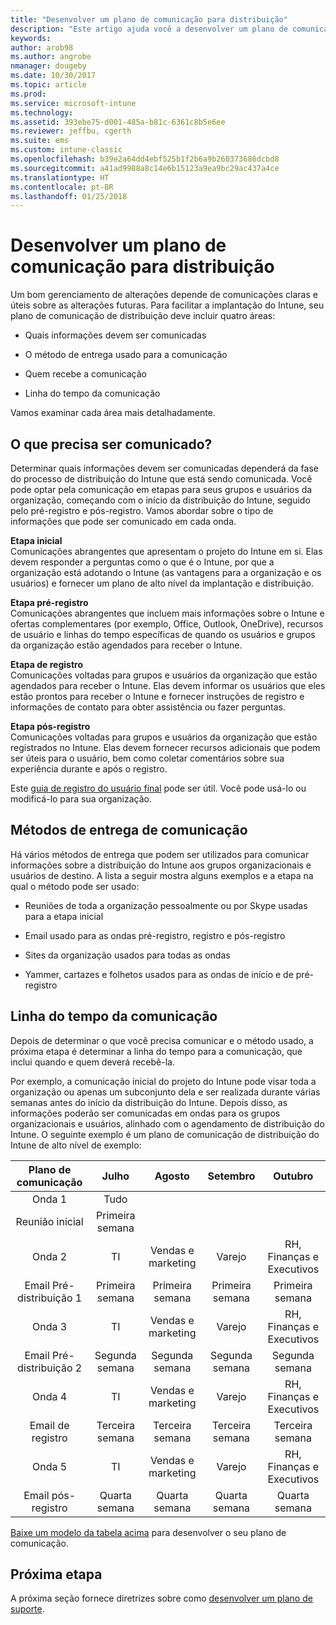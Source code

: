 ```yaml
---
title: "Desenvolver um plano de comunicação para distribuição"
description: "Este artigo ajuda você a desenvolver um plano de comunicação de distribuição para a implantação do Intune."
keywords: 
author: arob98
ms.author: angrobe
nmanager: dougeby
ms.date: 10/30/2017
ms.topic: article
ms.prod: 
ms.service: microsoft-intune
ms.technology: 
ms.assetid: 393ebe75-d001-485a-b81c-6361c8b5e6ee
ms.reviewer: jeffbu, cgerth
ms.suite: ems
ms.custom: intune-classic
ms.openlocfilehash: b39e2a64dd4ebf525b1f2b6a9b260373686dcbd8
ms.sourcegitcommit: a41ad9988a8c14e6b15123a9ea9bc29ac437a4ce
ms.translationtype: HT
ms.contentlocale: pt-BR
ms.lasthandoff: 01/25/2018
---
```

# <a name="develop-a-rollout-communication-plan"></a>Desenvolver um plano de comunicação para distribuição

Um bom gerenciamento de alterações depende de comunicações claras e úteis sobre as alterações futuras. Para facilitar a implantação do Intune, seu plano de comunicação de distribuição deve incluir quatro áreas:

-   Quais informações devem ser comunicadas

-   O método de entrega usado para a comunicação

-   Quem recebe a comunicação

-   Linha do tempo da comunicação

Vamos examinar cada área mais detalhadamente.

## <a name="what-needs-to-be-communicated"></a>O que precisa ser comunicado?

Determinar quais informações devem ser comunicadas dependerá da fase do processo de distribuição do Intune que está sendo comunicada. Você pode optar pela comunicação em etapas para seus grupos e usuários da organização, começando com o início da distribuição do Intune, seguido pelo pré-registro e pós-registro. Vamos abordar sobre o tipo de informações que pode ser comunicado em cada onda.

**Etapa inicial** <br/>Comunicações abrangentes que apresentam o projeto do Intune em si. Elas devem responder a perguntas como o que é o Intune, por que a organização está adotando o Intune (as vantagens para a organização e os usuários) e fornecer um plano de alto nível da implantação e distribuição.

**Etapa pré-registro**<br/> Comunicações abrangentes que incluem mais informações sobre o Intune e ofertas complementares (por exemplo, Office, Outlook, OneDrive), recursos de usuário e linhas do tempo específicas de quando os usuários e grupos da organização estão agendados para receber o Intune.

**Etapa de registro**<br/> Comunicações voltadas para grupos e usuários da organização que estão agendados para receber o Intune. Elas devem informar os usuários que eles estão prontos para receber o Intune e fornecer instruções de registro e informações de contato para obter assistência ou fazer perguntas.

**Etapa pós-registro**<br/> Comunicações voltadas para grupos e usuários da organização que estão registrados no Intune. Elas devem fornecer recursos adicionais que podem ser úteis para o usuário, bem como coletar comentários sobre sua experiência durante e após o registro.

Este [guia de registro do usuário final](https://gallery.technet.microsoft.com/Intune-End-User-Enrollment-3a0c9b0c?WT.mc_id=Blog_Intune_General_PCIT) pode ser útil. Você pode usá-lo ou modificá-lo para sua organização.

## <a name="communication-delivery-methods"></a>Métodos de entrega de comunicação

Há vários métodos de entrega que podem ser utilizados para comunicar informações sobre a distribuição do Intune aos grupos organizacionais e usuários de destino. A lista a seguir mostra alguns exemplos e a etapa na qual o método pode ser usado:

-   Reuniões de toda a organização pessoalmente ou por Skype usadas para a etapa inicial

-   Email usado para as ondas pré-registro, registro e pós-registro

-   Sites da organização usados para todas as ondas

-   Yammer, cartazes e folhetos usados para as ondas de início e de pré-registro

## <a name="communications-timeline"></a>Linha do tempo da comunicação

Depois de determinar o que você precisa comunicar e o método usado, a próxima etapa é determinar a linha do tempo para a comunicação, que inclui quando e quem deverá recebê-la.

Por exemplo, a comunicação inicial do projeto do Intune pode visar toda a organização ou apenas um subconjunto dela e ser realizada durante várias semanas antes do início da distribuição do Intune. Depois disso, as informações poderão ser comunicadas em ondas para os grupos organizacionais e usuários, alinhado com o agendamento de distribuição do Intune. O seguinte exemplo é um plano de comunicação de distribuição do Intune de alto nível de exemplo:

  | **Plano de comunicação** | **Julho** | **Agosto** | **Setembro** | **Outubro** |
|:---:|:---:|:---:|:---:|:---:|
| Onda 1  | Tudo |  |  |  |                                                         
| Reunião inicial | Primeira semana |  |  |  |                                                         
| Onda 2 | TI | Vendas e marketing | Varejo | RH, Finanças e Executivos |
| Email Pré-distribuição 1 | Primeira semana | Primeira semana | Primeira semana | Primeira semana |
| Onda 3 | TI | Vendas e marketing | Varejo | RH, Finanças e Executivos |
| Email Pré-distribuição 2 | Segunda semana | Segunda semana | Segunda semana | Segunda semana |
| Onda 4 | TI | Vendas e marketing | Varejo | RH, Finanças e Executivos |
| Email de registro | Terceira semana | Terceira semana | Terceira semana | Terceira semana |
| Onda 5 | TI | Vendas e marketing | Varejo | RH, Finanças e Executivos |
| Email pós-registro | Quarta semana | Quarta semana | Quarta semana | Quarta semana |

[Baixe um modelo da tabela acima](https://gallery.technet.microsoft.com/Intune-deployment-planning-fae156c2?redir=0) para desenvolver o seu plano de comunicação.

## <a name="next-step"></a>Próxima etapa

A próxima seção fornece diretrizes sobre como [desenvolver um plano de suporte](planning-guide-support-plan.md).
